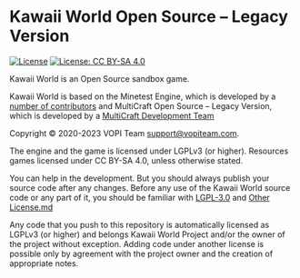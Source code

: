 Kawaii World Open Source – Legacy Version
=======================================

[![License](https://img.shields.io/badge/License-LGPLv3.0%2B-blue.svg)](https://www.gnu.org/licenses/lgpl-3.0.en.html)
[![License: CC BY-SA 4.0](https://img.shields.io/badge/License-CC_BY--SA_4.0-orange.svg)](https://creativecommons.org/licenses/by-sa/4.0/)

Kawaii World is an Open Source sandbox game.

Kawaii World is based on the Minetest Engine, which is developed by a [number of contributors](https://github.com/minetest/minetest/graphs/contributors) and MultiCraft Open Source – Legacy Version, which is developed by a [MultiCraft Development Team](https://github.com/MultiCraft/MultiCraft-legacy)

Copyright © 2020-2023 VOPI Team <support@vopiteam.com>.

The engine and the game is licensed under LGPLv3 (or higher). Resources games licensed under CC BY-SA 4.0, unless otherwise stated.

You can help in the development. But you should always publish your source code after any changes.
Before any use of the Kawaii World source code or any part of it, you should be familiar with [LGPL-3.0](doc/LGPL-3.0.md) and [Other License.md](doc/Other%20License.md)

Any code that you push to this repository is automatically licensed as LGPLv3 (or higher) and belongs Kawaii World Project and/or the owner of the project without exception.
Adding code under another license is possible only by agreement with the project owner and the creation of appropriate notes.